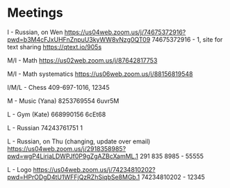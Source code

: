 # Meetings

I - Russian, on Wen
<https://us04web.zoom.us/j/74675372916?pwd=b3M4cFJxUHFnZnpuU3kyWW8vNzg0QT09> 74675372916 - 1, site for text sharing https://qtext.io/905s

M/I - Math
<https://us02web.zoom.us/j/87642817753>

M/I - Math systematics
<https://us06web.zoom.us/j/88156819548>

I/M/L - Chess
409-697-1016, 12345

M - Music (Yana)
8253769554 6uvr5M

L - Gym (Kate)
668990156 6cEt68

L - Russian
74243761751 1

L - Russian, on Thu (changing, update over email)
<https://us04web.zoom.us/j/2918358985?pwd=wgP4LiriaLDWPJf0P9gZgAZBcXamML.1> 291 835 8985 - 55555

L - Logo
<https://us04web.zoom.us/j/74234810202?pwd=HPrODgD4tU1WFFjQzRZhSiqbSe8MGb.1> 74234810202 - 12345
